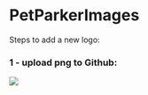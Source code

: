 # PetParkerImages

Steps to add a new logo:

### 1 - upload png to Github:
<img src=.github/images/How to upload a new logo.gif/>
